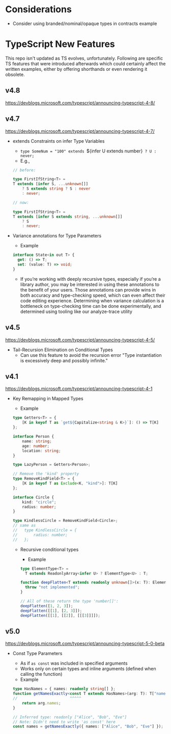 # Considerations

- Consider using branded/nominal/opaque types in contracts example

# TypeScript New Features

This repo isn't updated as TS evolves, unfortunately.
Following are specific TS features that were introduced afterwards which could certainly affect the written examples, either by offering shorthands or even rendering it obsolete.

## v4.8

https://devblogs.microsoft.com/typescript/announcing-typescript-4-8/

## v4.7

https://devblogs.microsoft.com/typescript/announcing-typescript-4-7/

- extends Constraints on infer Type Variables
    - `type SomeNum = "100" extends `${infer U extends number}` ? U : never;`
    - E.g.,

    ```ts
    // before:

    type FirstIfString<T> =
    T extends [infer S, ...unknown[]]
        ? S extends string ? S : never
        : never;

    // now:

    type FirstIfString<T> =
    T extends [infer S extends string, ...unknown[]]
        ? S
        : never;
    ```
- Variance annotations for Type Parameters
    - Example

    ```ts
    interface State<in out T> {
      get: () => T;
      set: (value: T) => void;
    }
    ```
    - If you’re working with deeply recursive types, especially if you’re a library author, you may be interested in using these annotations to the benefit of your users. Those annotations can provide wins in both accuracy and type-checking speed, which can even affect their code editing experience. Determining when variance calculation is a bottleneck on type-checking time can be done experimentally, and determined using tooling like our analyze-trace utility

## v4.5

https://devblogs.microsoft.com/typescript/announcing-typescript-4-5/

- Tail-Recursion Elimination on Conditional Types
    - Can use this feature to avoid the recursion error "Type instantiation is excessively deep and possibly infinite."

## v4.1

https://devblogs.microsoft.com/typescript/announcing-typescript-4-1

- Key Remapping in Mapped Types
    - Example

    ```ts
    type Getters<T> = {
        [K in keyof T as `get${Capitalize<string & K>}`]: () => T[K]
    };

    interface Person {
        name: string;
        age: number;
        location: string;
    }

    type LazyPerson = Getters<Person>;
    ```

    ```ts
    // Remove the 'kind' property
    type RemoveKindField<T> = {
        [K in keyof T as Exclude<K, "kind">]: T[K]
    };

    interface Circle {
        kind: "circle";
        radius: number;
    }

    type KindlessCircle = RemoveKindField<Circle>;
    // same as
    //   type KindlessCircle = {
    //       radius: number;
    //   };
    ```
    - Recursive conditional types
        - Example

        ```ts
        type ElementType<T> =
          T extends ReadonlyArray<infer U> ? ElementType<U> : T;

        function deepFlatten<T extends readonly unknown[]>(x: T): ElementType<T>[] {
          throw "not implemented";
        }

        // All of these return the type 'number[]':
        deepFlatten([1, 2, 3]);
        deepFlatten([[1], [2, 3]]);
        deepFlatten([[1], [[2]], [[[3]]]]);
        ```

## v5.0

https://devblogs.microsoft.com/typescript/announcing-typescript-5-0-beta

- Const Type Parameters
    - As if `as const` was included in specified arguments
    - Works only on certain types and inline arguments (defined when calling the function)
    - Example

    ```ts
    type HasNames = { names: readonly string[] };
    function getNamesExactly<const T extends HasNames>(arg: T): T["names"] {
    //                       ^^^^^
        return arg.names;
    }

    // Inferred type: readonly ["Alice", "Bob", "Eve"]
    // Note: Didn't need to write 'as const' here
    const names = getNamesExactly({ names: ["Alice", "Bob", "Eve"] });
    ```


